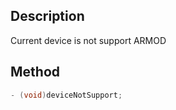 ## Description

Current device is not support ARMOD

## Method

```objectivec
- (void)deviceNotSupport;
```